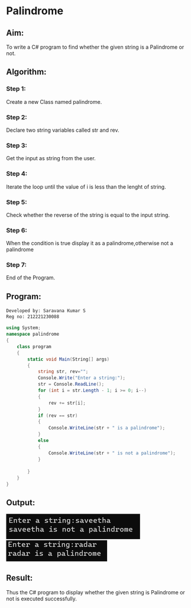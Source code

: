 # Palindrome
## Aim:
To write a C# program to find whether the given string is a Palindrome or not.
## Algorithm:
### Step 1:
Create a new Class named palindrome.

### Step 2:
Declare two string variables called str and rev.
### Step 3:
Get the input as string from the user.
### Step 4:
Iterate the loop until the value of i is less than the lenght of string.

### Step 5:
Check whether the reverse of the string is equal to the input string.

### Step 6:
When the condition is true display it as a palindrome,otherwise not a palindrome

### Step 7:
End of the Program.
## Program:
```
Developed by: Saravana Kumar S
Reg no: 212221230088
```
```c#
using System;
namespace palindrome
{
    class program
    {
        static void Main(String[] args)
        {
            string str, rev="";
            Console.Write("Enter a string:");
            str = Console.ReadLine();
            for (int i = str.Length - 1; i >= 0; i--)
            {
                rev += str[i];
            }
            if (rev == str)
            {
                Console.WriteLine(str + " is a palindrome");
            }
            else
            {
                Console.WriteLine(str + " is not a palindrome");
            }

        }
    }
}
```
## Output:
<img src="./o1.PNG">
<img src="./o2.PNG">

## Result:
Thus the C# program to display whether the given string is Palindrome or not is executed successfully.
